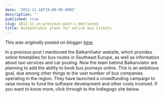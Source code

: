 ```yaml
---
date: '2013-11-18T19:00:00.000Z'
description: ''
published: true
slug: 2013-11-in-previous-post-i-mentioned
title: BalkanViator plans for online bus tickets
---
```


*This was originally posted on blogger [here](https://blog.balkanology.com/2013/11/in-previous-post-i-mentioned.html)*.

In a previous post I mentioned the BalkanViator website, which provides online timetables for bus routes in Southeast Europe, as well as information about taxi services and car pooling. Now the team behind Balkanviator are planning to add the ability to book bus journeys online. This is an ambitious goal, due among other things to the vast number of bus companies operating in the region. They have launched a crowdfunding campaign to raise money to fund the software development and other costs involved. If you want to know more, click through to the Indiegogo site below.<br />
<br />